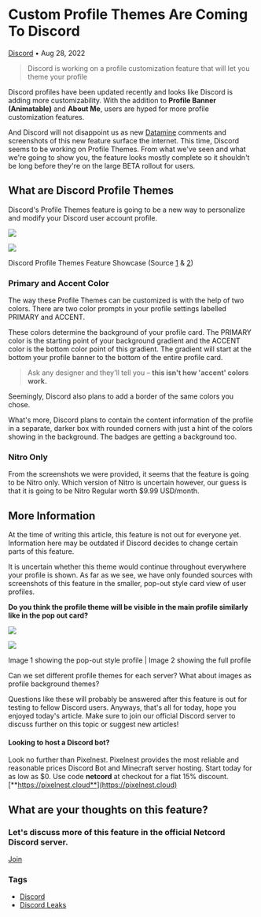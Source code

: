Custom Profile Themes Are Coming To Discord
===========================================

[Discord](https://netcord.site/tag/discord/) • Aug 28, 2022

[](https://www.facebook.com/sharer/sharer.php?u=https://netcord.site/discord-profile-themes-feature/)[](https://twitter.com/intent/tweet?text=Custom%20Profile%20Themes%20Are%20Coming%20To%20Discord&url=https://netcord.site/discord-profile-themes-feature/)

> Discord is working on a profile customization feature that will let you theme your profile

Discord profiles have been updated recently and looks like Discord is adding more customizability. With the addition to **Profile Banner (Animatable)** and **About Me**, users are hyped for more profile customization features.

And Discord will not disappoint us as new [Datamine](https://netcord.site/discord-datamining-explained/) comments and screenshots of this new feature surface the internet. This time, Discord seems to be working on Profile Themes. From what we've seen and what we're going to show you, the feature looks mostly complete so it shouldn't be long before they're on the large BETA rollout for users.

What are Discord Profile Themes
-------------------------------

Discord's Profile Themes feature is going to be a new way to personalize and modify your Discord user account profile.

![](https://netcord.site/content/images/2022/08/image-80.png)

![](https://netcord.site/content/images/2022/08/image-81.png)

Discord Profile Themes Feature Showcase (Source [1](https://twitter.com/advaithj1/status/1562328510605103104?s=20&t=avM5nhdFcOIO2o99Q8SLdg) & [2](https://www.reddit.com/r/discordapp/comments/wy1k71/profile_themes_are_comming_very_soon/))

### Primary and Accent Color

The way these Profile Themes can be customized is with the help of two colors. There are two color prompts in your profile settings labelled PRIMARY and ACCENT.

These colors determine the background of your profile card. The PRIMARY color is the starting point of your background gradient and the ACCENT color is the bottom color point of this gradient. The gradient will start at the bottom your profile banner to the bottom of the entire profile card.

> Ask any designer and they'll tell you – **this isn't how 'accent' colors work.**

Seemingly, Discord also plans to add a border of the same colors you chose.

What's more, Discord plans to contain the content information of the profile in a separate, darker box with rounded corners with just a hint of the colors showing in the background. The badges are getting a background too.

### Nitro Only

From the screenshots we were provided, it seems that the feature is going to be Nitro only. Which version of Nitro is uncertain however, our guess is that it is going to be Nitro Regular worth $9.99 USD/month.

More Information
----------------

At the time of writing this article, this feature is not out for everyone yet. Information here may be outdated if Discord decides to change certain parts of this feature.

It is uncertain whether this theme would continue throughout everywhere your profile is shown. As far as we see, we have only founded sources with screenshots of this feature in the smaller, pop-out style card view of user profiles.

**Do you think the profile theme will be visible in the main profile similarly like in the pop out card?**

![](https://netcord.site/content/images/2022/08/image-85.png)

![](https://netcord.site/content/images/2022/08/image-86.png)

Image 1 showing the pop-out style profile | Image 2 showing the full profile

Can we set different profile themes for each server? What about images as profile background themes?

Questions like these will probably be answered after this feature is out for testing to fellow Discord users. Anyways, that's all for today, hope you enjoyed today's article. Make sure to join our official Discord server to discuss further on this topic or suggest new articles!

#### Looking to host a Discord bot?

Look no further than Pixelnest. Pixelnest provides the most reliable and reasonable prices Discord Bot and Minecraft server hosting. Start today for as low as $0. Use code **netcord** at checkout for a flat 15% discount.  
[**https://pixelnest.cloud**](https://pixelnest.cloud)

What are your thoughts on this feature?
---------------------------------------

### Let's discuss more of this feature in the official Netcord Discord server.

[Join](https://discord.gg/F7v3XCwssK)

### Tags

*   [Discord](/tag/discord/ "Discord")
*   [Discord Leaks](/tag/discord-leaks/ "Discord Leaks")
